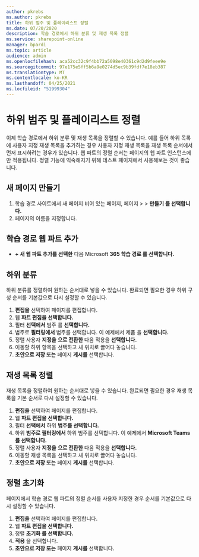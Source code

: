 ```yaml
---
author: pkrebs
ms.author: pkrebs
title: 하위 범주 및 플레이리스트 정렬
ms.date: 07/20/2020
description: 학습 경로에서 하위 분류 및 재생 목록 정렬
ms.service: sharepoint-online
manager: bpardi
ms.topic: article
audience: admin
ms.openlocfilehash: aca52cc32c9f4bb72a5098e40361c9d2d9feee9e
ms.sourcegitcommit: 97e175e5ff5b6a9e0274d5ec9b39fdf7e18eb387
ms.translationtype: MT
ms.contentlocale: ko-KR
ms.lasthandoff: 04/25/2021
ms.locfileid: "51999304"
---
```

# <a name="sort-subcategories-and-playlists"></a>하위 범주 및 플레이리스트 정렬

이제 학습 경로에서 하위 분류 및 재생 목록을 정렬할 수 있습니다. 예를 들어 하위 목록에 사용자 지정 재생 목록을 추가하는 경우 사용자 지정 재생 목록을 재생 목록 순서에서 먼저 표시하려는 경우가 있습니다. 웹 파트의 정렬 순서는 페이지의 웹 파트 인스턴스에만 적용됩니다. 정렬 기능에 익숙해지기 위해 테스트 페이지에서 사용해보는 것이 좋습니다. 

## <a name="create-a-new-page"></a>새 페이지 만들기
1. 학습 경로 사이트에서 새 페이지 비어 있는 페이지, 페이지  >    >   **만들기 를 선택합니다.**
2. 페이지의 이름을 지정합니다.

## <a name="add-the-learning-pathways-web-part"></a>학습 경로 웹 파트 추가
- **+ 새 웹 파트 추가를 선택한** 다음 Microsoft **365 학습 경로 를 선택합니다.**
 
## <a name="sort-subcategories"></a>하위 분류
하위 분류를 정렬하여 원하는 순서대로 넣을 수 있습니다. 완료되면 필요한 경우 하위 구성 순서를 기본값으로 다시 설정할 수 있습니다.  
1. **편집을** 선택하여 페이지를 편집합니다.
2. 웹 **파트 편집을 선택합니다.**
3. 필터 **선택에서** 범주 를 **선택합니다.** 
4. 범주로 **필터링에서** 범주를 선택합니다. 이 예제에서 제품 을 **선택합니다.** 
5. 정렬 사용자 **지정을** **으로 전환한** 다음 적용을 **선택합니다.** 
6. 이동할 하위 항목을 선택하고 새 위치로 끌어다 놓습니다. 
7. **초안으로 저장 또는** 페이지 **게시를** 선택합니다. 

## <a name="sort-playlists"></a>재생 목록 정렬
재생 목록을 정렬하여 원하는 순서대로 넣을 수 있습니다. 완료되면 필요한 경우 재생 목록을 기본 순서로 다시 설정할 수 있습니다.  
1. **편집을** 선택하여 페이지를 편집합니다.
2. 웹 **파트 편집을 선택합니다.**
3. 필터 **선택에서** 하위 **범주를 선택합니다.** 
4. 하위 **범주로 필터링에서** 하위 범주를 선택합니다. 이 예제에서 **Microsoft Teams 를 선택합니다.**
5. 정렬 사용자 **지정을** **으로 전환한** 다음 적용을 **선택합니다.** 
6. 이동할 재생 목록을 선택하고 새 위치로 끌어다 놓습니다. 
7. **초안으로 저장 또는** 페이지 **게시를** 선택합니다. 

## <a name="reset-sort"></a>정렬 초기화
페이지에서 학습 경로 웹 파트의 정렬 순서를 사용자 지정한 경우 순서를 기본값으로 다시 설정할 수 있습니다.  
1. **편집을** 선택하여 페이지를 편집합니다.
2. 웹 **파트 편집을 선택합니다.**
3. 정렬 **초기화 를 선택합니다.** 
4. **적용** 을 선택합니다. 
5. **초안으로 저장 또는** 페이지 **게시를** 선택합니다. 

